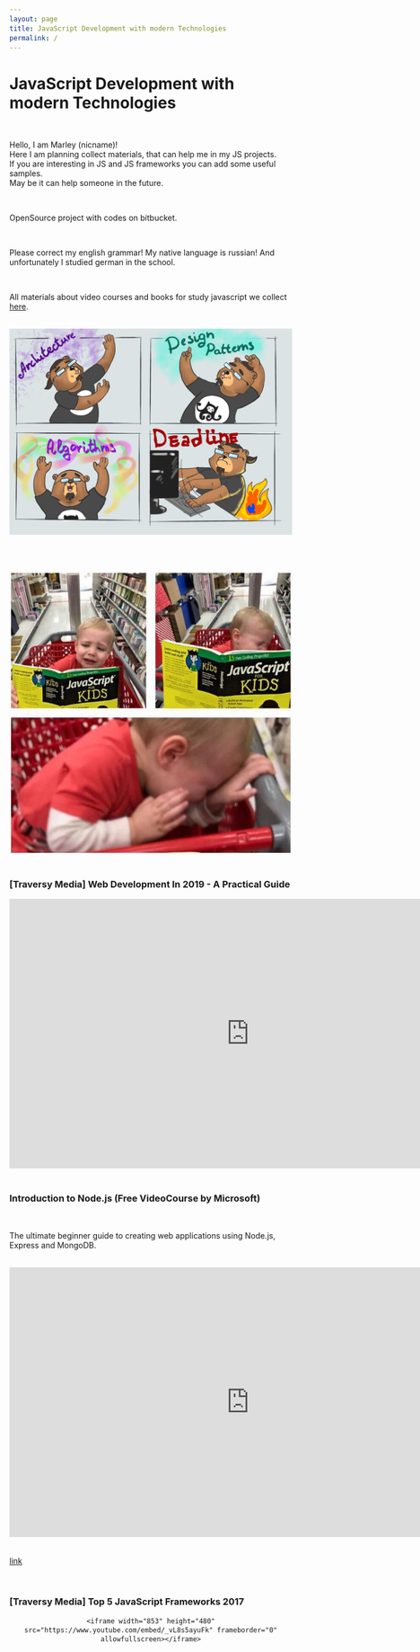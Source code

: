 ```yaml
---
layout: page
title: JavaScript Development with modern Technologies
permalink: /
---
```


# JavaScript Development with modern Technologies

<br/>

Hello, I am Marley (nicname)!<br/>
Here I am planning collect materials, that can help me in my JS projects.<br/>
If you are interesting in JS and JS frameworks you can add some useful samples.<br/>
May be it can help someone in the future.<br/>

<br/>

OpenSource project with codes on bitbucket.

<br/>

Please correct my english grammar! My native language is russian! And unfortunately I studied german in the school.

<br/>

All materials about video courses and books for study javascript we collect <a href="//labs.jsdev.org">here</a>.


<br/>

<div align="center">
    <img src="/img/development-process.jpg" alt="development-process">
</div>

<br/><br/>

<div align="center">
    <img src="/img/javascript-for-kids.jpg" alt="javascript and kids">
</div>

<br/>

### [Traversy Media] Web Development In 2019 - A Practical Guide

<div align="center">
    <iframe width="853" height="480" src="https://www.youtube.com/embed/UnTQVlqmDQ0" frameborder="0" allow="autoplay; encrypted-media" allowfullscreen></iframe>
</div>


<br/>

### Introduction to Node.js (Free VideoCourse by Microsoft)

<br/>

The ultimate beginner guide to creating web applications using Node.js, Express and MongoDB.

<br/>

<div align="center">
    <iframe width="853" height="480" src="https://www.youtube.com/embed/h0xUMYgiiAA" frameborder="0" allow="autoplay; encrypted-media" allowfullscreen></iframe>
</div>

<br/>

<a href="https://www.edx.org/course/introduction-to-nodejs-4" rel="nofollow">link</a>

<br/>

### [Traversy Media] Top 5 JavaScript Frameworks 2017

<div align="center">

    <iframe width="853" height="480" src="https://www.youtube.com/embed/_vL8s5ayuFk" frameborder="0" allowfullscreen></iframe>

</div>

